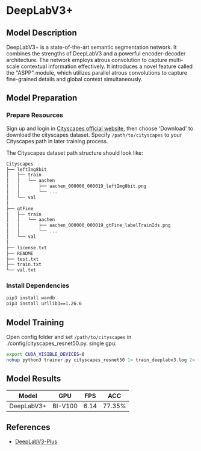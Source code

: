 # DeepLabV3+

## Model Description

DeepLabV3+ is a state-of-the-art semantic segmentation network. It combines the strengths of DeepLabV3 and a powerful
encoder-decoder architecture. The network employs atrous convolution to capture multi-scale contextual information
effectively. It introduces a novel feature called the "ASPP" module, which utilizes parallel atrous convolutions to
capture fine-grained details and global context simultaneously.

## Model Preparation

### Prepare Resources

Sign up and login in [Cityscapes official website](https://www.cityscapes-dataset.com/), then choose 'Download' to
download the cityscapes dataset. Specify `/path/to/cityscapes` to your Cityscapes path in later training process.

The Cityscapes dataset path structure should look like:

```bash
Cityscapes
├── leftImg8bit
│   ├── train
│   │   └── aachen
│   │       ├── aachen_000000_000019_leftImg8bit.png
│   │       └── ...
│   └── val
│
├── gtFine
│   ├── train
│   │   └── aachen
│   │       ├── aachen_000000_000019_gtFine_labelTrainIds.png
│   │       └── ...
│   └── val
│
├── license.txt
├── README
├── test.txt
├── train.txt
└── val.txt
```

### Install Dependencies

```bash
pip3 install wandb
pip3 install urllib3==1.26.6
```

## Model Training

Open config folder and set `/path/to/cityscapes` in ./config/cityscapes_resnet50.py.
single gpu:

```bash
export CUDA_VISIBLE_DEVICES=0
nohup python3 trainer.py cityscapes_resnet50 1> train_deeplabv3.log 2> train_deeplabv3_error.log & tail -f train_deeplabv3.log
```

## Model Results

| Model      | GPU     | FPS  | ACC    |
|------------|---------|------|--------|
| DeepLabV3+ | BI-V100 | 6.14 | 77.35% |

## References

- [DeepLabV3-Plus](https://github.com/lattice-ai/DeepLabV3-Plus)
